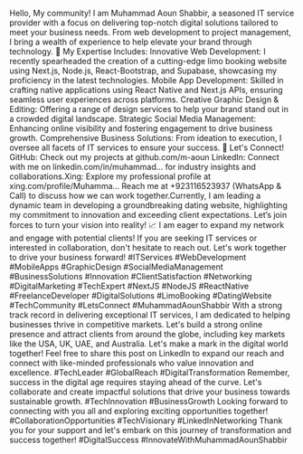 Hello, My community!
I am Muhammad Aoun Shabbir, a seasoned IT service provider with a focus on delivering top-notch digital solutions tailored to meet your business needs. From web development to project management, I bring a wealth of experience to help elevate your brand through technology.
🌟 My Expertise Includes:
Innovative Web Development: I recently spearheaded the creation of a cutting-edge limo booking website using Next.js, Node.js, React-Bootstrap, and Supabase, showcasing my proficiency in the latest technologies.
Mobile App Development: Skilled in crafting native applications using React Native and Next.js APIs, ensuring seamless user experiences across platforms.
Creative Graphic Design & Editing: Offering a range of design services to help your brand stand out in a crowded digital landscape.
Strategic Social Media Management: Enhancing online visibility and fostering engagement to drive business growth.
Comprehensive Business Solutions: From ideation to execution, I oversee all facets of IT services to ensure your success.
🤝 Let's Connect!
GitHub: Check out my projects at github.com/m-aoun
LinkedIn: Connect with me on linkedin.com/in/muhammad… for industry insights and collaborations.Xing: Explore my professional profile at xing.com/profile/Muhamma… Reach me at +923116523937 (WhatsApp & Call) to discuss how we can work together.Currently, I am leading a dynamic team in developing a groundbreaking dating website, highlighting my commitment to innovation and exceeding client expectations. Let’s join forces to turn your vision into reality!
📈 I am eager to expand my network and engage with potential clients! If you are seeking IT services or interested in collaboration, don't hesitate to reach out. Let's work together to drive your business forward! #ITServices #WebDevelopment #MobileApps #GraphicDesign #SocialMediaManagement #BusinessSolutions #Innovation #ClientSatisfaction #Networking #DigitalMarketing #TechExpert #NextJS #NodeJS #ReactNative #FreelanceDeveloper #DigitalSolutions #LimoBooking #DatingWebsite #TechCommunity #LetsConnect #MuhammadAounShabbir
With a strong track record in delivering exceptional IT services, I am dedicated to helping businesses thrive in competitive markets. Let's build a strong online presence and attract clients from around the globe, including key markets like the USA, UK, UAE, and Australia.
Let's make a mark in the digital world together! Feel free to share this post on LinkedIn to expand our reach and connect with like-minded professionals who value innovation and excellence. #TechLeader #GlobalReach #DigitalTransformation
Remember, success in the digital age requires staying ahead of the curve. Let's collaborate and create impactful solutions that drive your business towards sustainable growth. #TechInnovation #BusinessGrowth
Looking forward to connecting with you all and exploring exciting opportunities together! #CollaborationOpportunities #TechVisionary #LinkedInNetworking
Thank you for your support and let's embark on this journey of transformation and success together! #DigitalSuccess #InnovateWithMuhammadAounShabbir                                              
